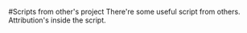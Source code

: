#Scripts from other's project
There're some useful script from others. Attribution's inside the script.